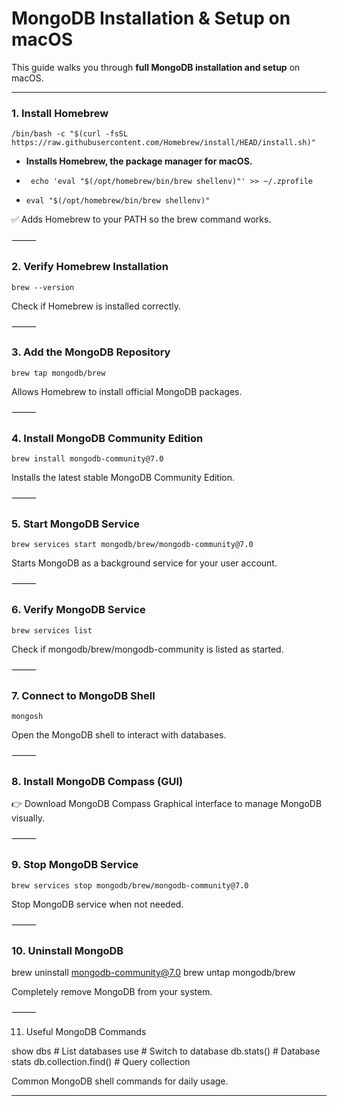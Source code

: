 
# MongoDB Installation & Setup on macOS

This guide walks you through **full MongoDB installation and setup** on macOS.

---
### 1. Install Homebrew


    /bin/bash -c "$(curl -fsSL https://raw.githubusercontent.com/Homebrew/install/HEAD/install.sh)"

- **Installs Homebrew, the package manager for macOS.**
-
       echo 'eval "$(/opt/homebrew/bin/brew shellenv)"' >> ~/.zprofile
-
      eval "$(/opt/homebrew/bin/brew shellenv)"

✅ Adds Homebrew to your PATH so the brew command works.

⸻

### 2. Verify Homebrew Installation

    brew --version

Check if Homebrew is installed correctly.

⸻

### 3. Add the MongoDB Repository

    brew tap mongodb/brew

Allows Homebrew to install official MongoDB packages.

⸻

### 4. Install MongoDB Community Edition

    brew install mongodb-community@7.0

Installs the latest stable MongoDB Community Edition.

⸻

### 5. Start MongoDB Service

    brew services start mongodb/brew/mongodb-community@7.0

Starts MongoDB as a background service for your user account.

⸻

### 6. Verify MongoDB Service

    brew services list

Check if mongodb/brew/mongodb-community is listed as started.

⸻

### 7. Connect to MongoDB Shell

    mongosh

Open the MongoDB shell to interact with databases.

⸻

### 8. Install MongoDB Compass (GUI)

👉 Download MongoDB Compass
Graphical interface to manage MongoDB visually.

⸻

### 9. Stop MongoDB Service

    brew services stop mongodb/brew/mongodb-community@7.0

Stop MongoDB service when not needed.

⸻

### 10. Uninstall MongoDB

brew uninstall mongodb-community@7.0
brew untap mongodb/brew

Completely remove MongoDB from your system.

⸻

11. Useful MongoDB Commands

show dbs         # List databases
use <dbname>     # Switch to database
db.stats()       # Database stats
db.collection.find() # Query collection

Common MongoDB shell commands for daily usage.

---


